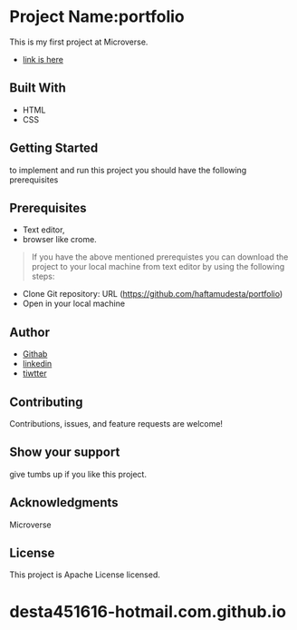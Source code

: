 
# Project Name:portfolio
This is my first project at Microverse.
- [link is here](https://haftamudesta.github.io/desta451616-hotmail.com.github.io/portfolio.html)
## Built With
- HTML
- CSS
## Getting Started
to implement and run this project you should have the following prerequisites  
## Prerequisites
- Text editor,
- browser like crome.
> If you have the above mentioned  prerequistes you can download the project to your local machine from text editor by using the following steps:
 - Clone Git repository: URL (https://github.com/haftamudesta/portfolio) 
 - Open in your local machine
## Author
 - [Githab](https://github.com/settings/profile)
- [linkedin](https://www.linkedin.com/in/haftamu-desta-795791a1/)
- [tiwtter](https://twitter.com/DestaHftamu?t=NQ4ovkdWbsfsjh62NFEXFg&s=09)

## Contributing
Contributions, issues, and feature requests are welcome!
## Show your support
give tumbs up if you like this project.
## Acknowledgments
Microverse
## License
This project is Apache License licensed.
# desta451616-hotmail.com.github.io

